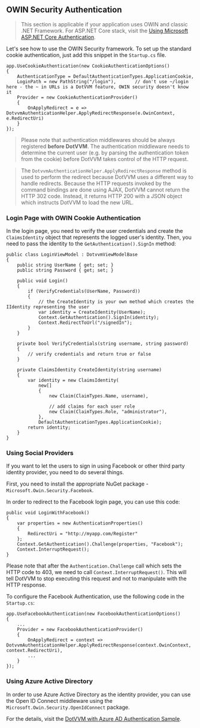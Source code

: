 ## OWIN Security Authentication

> This section is applicable if your application uses OWIN and classic .NET Framework. 
> For ASP.NET Core stack, visit the [Using Microsoft ASP.NET Core Authentication](/docs/tutorials/advanced-aspnetcore-authentication/{branch}).

Let's see how to use the OWIN Security framework. To set up the standard cookie authentication, 
just add this snippet in the `Startup.cs` file.

```CSHARP
app.UseCookieAuthentication(new CookieAuthenticationOptions()
{
    AuthenticationType = DefaultAuthenticationTypes.ApplicationCookie,
    LoginPath = new PathString("/login"),       // don't use ~/login here - the ~ in URLs is a DotVVM feature, OWIN security doesn't know it
    Provider = new CookieAuthenticationProvider()
    {
        OnApplyRedirect = e => DotvvmAuthenticationHelper.ApplyRedirectResponse(e.OwinContext, e.RedirectUri)
    }
});
```

> Please note that authentication middlewares should be always registered **before DotVVM**. The authentication middleware needs to determine the current user (e.g. by parsing the authentication token from the cookie) before DotVVM takes control of the HTTP request. 

> The `DotvvmAuthenticationHelper.ApplyRedirectResponse` method is used to perform the redirect because DotVVM uses a different way to handle redirects. Because the HTTP requests invoked by the command bindings are done using AJAX, DotVVM cannot return the HTTP 302 code. Instead, it returns HTTP 200 with a JSON object which instructs DotVVM to load the new URL.

### Login Page with OWIN Cookie Authentication

In the login page, you need to verify the user credentials and create the `ClaimsIdentity` object that represents the logged user's identity. Then, you need to pass the identity to the `GetAuthentication().SignIn` method:

```CSHARP
public class LoginViewModel : DotvvmViewModelBase
{
    public string UserName { get; set; }
    public string Password { get; set; }        

    public void Login() 
    {
        if (VerifyCredentials(UserName, Password)) 
        {
            // the CreateIdentity is your own method which creates the IIdentity representing the user
            var identity = CreateIdentity(UserName);
            Context.GetAuthentication().SignIn(identity);
            Context.RedirectToUrl("/signedIn");
        }
    }

    private bool VerifyCredentials(string username, string password) 
    {
        // verify credentials and return true or false
    }

    private ClaimsIdentity CreateIdentity(string username) 
    {
        var identity = new ClaimsIdentity(
            new[]
            {
                new Claim(ClaimTypes.Name, username),

                // add claims for each user role
                new Claim(ClaimTypes.Role, "administrator"),
            },
            DefaultAuthenticationTypes.ApplicationCookie);
        return identity;
    }
}
```

### Using Social Providers

If you want to let the users to sign in using Facebook or other third party identity provider,
you need to do several things. 

First, you need to install the appropriate NuGet package - `Microsoft.Owin.Security.Facebook`.

In order to redirect to the Facebook login page, you can use this code:

```CSHARP
public void LoginWithFacebook()
{
    var properties = new AuthenticationProperties()
    {
        RedirectUri = "http://myapp.com/Register"
    };
    Context.GetAuthentication().Challenge(properties, "Facebook");
    Context.InterruptRequest();
}
```

Please note that after the `Authentication.Challenge` call which sets the HTTP code to 403, we need to call
`Context.InterruptRequest()`. This will tell DotVVM to stop executing this request and not to manipulate with the HTTP response.

To configure the Facebook Authentication, use the following code in the `Startup.cs`:

```CSHARP
app.UseFacebookAuthentication(new FacebookAuthenticationOptions()
{
    ...
    Provider = new FacebookAuthenticationProvider()
    {
        OnApplyRedirect = context => DotvvmAuthenticationHelper.ApplyRedirectResponse(context.OwinContext, context.RedirectUri),
        ...
    }
});
```

### Using Azure Active Directory

In order to use Azure Active Directory as the identity provider, you can use the Open ID Connect middleware using the `Microsoft.Owin.Security.OpenIdConnect` package.

For the details, visit the [DotVVM with Azure AD Authentication Sample](https://github.com/riganti/dotvvm-samples-azuread-auth).

